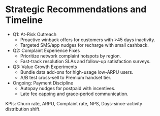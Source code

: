 # Strategic Recommendations and Timeline

- Q1: At-Risk Outreach
  - Proactive winback offers for customers with >45 days inactivity.
  - Targeted SMS/app nudges for recharge with small cashback.
- Q2: Complaint Experience Fixes
  - Prioritize network complaint hotspots by region.
  - Fast-track resolution SLAs and follow-up satisfaction surveys.
- Q3: Value Growth Experiments
  - Bundle data add-ons for high-usage low-ARPU users.
  - A/B test cross-sell to Premium handset tier.
- Ongoing: Payment Discipline
  - Autopay nudges for postpaid with incentives.
  - Late fee capping and grace-period communication.

KPIs: Churn rate, ARPU, Complaint rate, NPS, Days-since-activity distribution shift.
